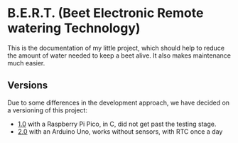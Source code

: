 # B.E.R.T. (Beet Electronic Remote watering Technology)

This is the documentation of my little project, which should help to reduce the amount of water needed to keep a beet alive. It also makes maintenance much easier.

## Versions
Due to some differences in the development approach, we have decided on a versioning of this project:
- [1.0](/1.0/README.md) with a Raspberry Pi Pico, in C, did not get past the testing stage.
- [2.0](/2.0/README.md) with an Arduino Uno, works without sensors, with RTC once a day

